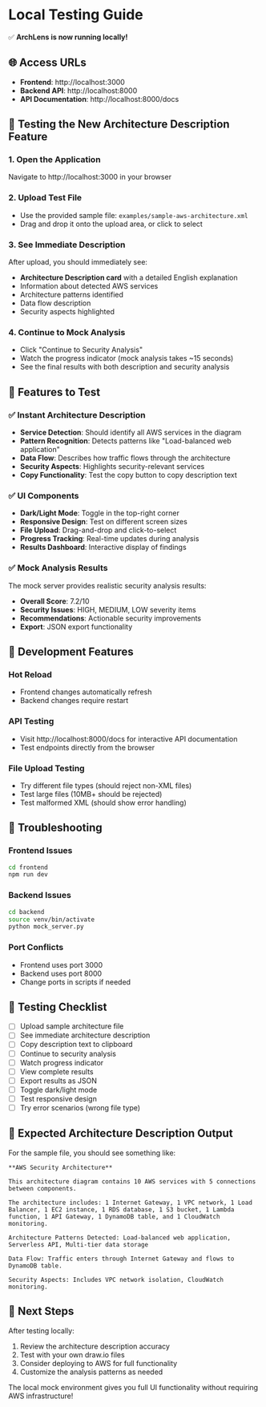 # Local Testing Guide

✅ **ArchLens is now running locally!**

## 🌐 Access URLs

- **Frontend**: http://localhost:3000
- **Backend API**: http://localhost:8000  
- **API Documentation**: http://localhost:8000/docs

## 🧪 Testing the New Architecture Description Feature

### 1. Open the Application
Navigate to http://localhost:3000 in your browser

### 2. Upload Test File
- Use the provided sample file: `examples/sample-aws-architecture.xml`
- Drag and drop it onto the upload area, or click to select

### 3. See Immediate Description
After upload, you should immediately see:
- **Architecture Description card** with a detailed English explanation
- Information about detected AWS services
- Architecture patterns identified
- Data flow description
- Security aspects highlighted

### 4. Continue to Mock Analysis
- Click "Continue to Security Analysis"
- Watch the progress indicator (mock analysis takes ~15 seconds)
- See the final results with both description and security analysis

## 🎯 Features to Test

### ✅ Instant Architecture Description
- **Service Detection**: Should identify all AWS services in the diagram
- **Pattern Recognition**: Detects patterns like "Load-balanced web application"
- **Data Flow**: Describes how traffic flows through the architecture
- **Security Aspects**: Highlights security-relevant services
- **Copy Functionality**: Test the copy button to copy description text

### ✅ UI Components
- **Dark/Light Mode**: Toggle in the top-right corner
- **Responsive Design**: Test on different screen sizes
- **File Upload**: Drag-and-drop and click-to-select
- **Progress Tracking**: Real-time updates during analysis
- **Results Dashboard**: Interactive display of findings

### ✅ Mock Analysis Results
The mock server provides realistic security analysis results:
- **Overall Score**: 7.2/10
- **Security Issues**: HIGH, MEDIUM, LOW severity items
- **Recommendations**: Actionable security improvements
- **Export**: JSON export functionality

## 🔧 Development Features

### Hot Reload
- Frontend changes automatically refresh
- Backend changes require restart

### API Testing
- Visit http://localhost:8000/docs for interactive API documentation
- Test endpoints directly from the browser

### File Upload Testing
- Try different file types (should reject non-XML files)
- Test large files (10MB+ should be rejected)
- Test malformed XML (should show error handling)

## 🐛 Troubleshooting

### Frontend Issues
```bash
cd frontend
npm run dev
```

### Backend Issues
```bash
cd backend
source venv/bin/activate
python mock_server.py
```

### Port Conflicts
- Frontend uses port 3000
- Backend uses port 8000
- Change ports in scripts if needed

## 🎨 Testing Checklist

- [ ] Upload sample architecture file
- [ ] See immediate architecture description
- [ ] Copy description text to clipboard
- [ ] Continue to security analysis
- [ ] Watch progress indicator
- [ ] View complete results
- [ ] Export results as JSON
- [ ] Toggle dark/light mode
- [ ] Test responsive design
- [ ] Try error scenarios (wrong file type)

## 📝 Expected Architecture Description Output

For the sample file, you should see something like:

```
**AWS Security Architecture**

This architecture diagram contains 10 AWS services with 5 connections between components.

The architecture includes: 1 Internet Gateway, 1 VPC network, 1 Load Balancer, 1 EC2 instance, 1 RDS database, 1 S3 bucket, 1 Lambda function, 1 API Gateway, 1 DynamoDB table, and 1 CloudWatch monitoring.

Architecture Patterns Detected: Load-balanced web application, Serverless API, Multi-tier data storage

Data Flow: Traffic enters through Internet Gateway and flows to DynamoDB table.

Security Aspects: Includes VPC network isolation, CloudWatch monitoring.
```

## 🚀 Next Steps

After testing locally:
1. Review the architecture description accuracy
2. Test with your own draw.io files
3. Consider deploying to AWS for full functionality
4. Customize the analysis patterns as needed

The local mock environment gives you full UI functionality without requiring AWS infrastructure!